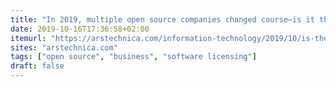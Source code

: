 ```yaml
---
title: "In 2019, multiple open source companies changed course—is it the right move?"
date: 2019-10-16T17:36:58+02:00
itemurl: "https://arstechnica.com/information-technology/2019/10/is-the-software-world-taking-too-much-from-the-open-source-community/"
sites: "arstechnica.com"
tags: ["open source", "business", "software licensing"]
draft: false
---
```



